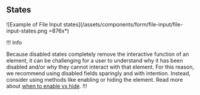 ## States

![Example of File Input states](/assets/components/form/file-input/file-input-states.png =876x*)

!!! Info

Because disabled states completely remove the interactive function of an element, it can be challenging for a user to understand why it has been disabled and/or why they cannot interact with that element. For this reason, we recommend using disabled fields sparingly and with intention. Instead, consider using methods like enabling or hiding the element. Read more about [when to enable vs hide](https://hashicorp.atlassian.net/wiki/spaces/DES/pages/2678685874/Hiding+Disabling).
!!!
